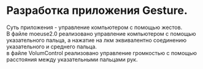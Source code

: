 # Разработка приложения Gesture. 
Суть приложения - управление компьютером с помощью жестов.<br />
В файле moeuse2.0 реализовано управление компьютером с помощью указательного пальца, а нажатие на лкм эквивалентно соединению указательного и среднего пальца.<br />
в файле VolumControl реализовано управление громкостью с помощью расстояния между указательными пальцами рук.
